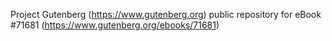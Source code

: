 Project Gutenberg (https://www.gutenberg.org) public repository
for eBook #71681 (https://www.gutenberg.org/ebooks/71681)
